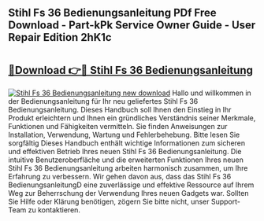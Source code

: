## Stihl Fs 36 Bedienungsanleitung PDf Free Download - Part-kPk Service Owner Guide - User Repair Edition 2hK1c

# <h2><a href="http://df5xoy.blite.top/?on=Stihl+Fs+36+Bedienungsanleitung">🔗Download 👉🔴 Stihl Fs 36 Bedienungsanleitung</a></h2>

[![Stihl Fs 36 Bedienungsanleitung new download](https://i.imgur.com/lujVjoI.png)](http://df5xoy.blite.top/?on=Stihl+Fs+36+Bedienungsanleitung)
Hallo und willkommen in der Bedienungsanleitung für Ihr neu geliefertes Stihl Fs 36 Bedienungsanleitung. Dieses Handbuch soll Ihnen den Einstieg in Ihr Produkt erleichtern und Ihnen ein gründliches Verständnis seiner Merkmale, Funktionen und Fähigkeiten vermitteln. Sie finden Anweisungen zur Installation, Verwendung, Wartung und Fehlerbehebung. Bitte lesen Sie sorgfältig Dieses Handbuch enthält wichtige Informationen zum sicheren und effektiven Betrieb Ihres neuen Stihl Fs 36 Bedienungsanleitung. Die intuitive Benutzeroberfläche und die erweiterten Funktionen Ihres neuen Stihl Fs 36 Bedienungsanleitung arbeiten harmonisch zusammen, um Ihre Erfahrung zu verbessern. Wir gehen davon aus, dass das Stihl Fs 36 BedienungsanleitungD eine zuverlässige und effektive Ressource auf Ihrem Weg zur Beherrschung der Verwendung Ihres neuen Gadgets war. Sollten Sie Hilfe oder Klärung benötigen, zögern Sie bitte nicht, unser Support-Team zu kontaktieren.
